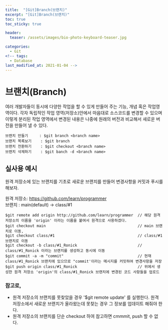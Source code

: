 ```yaml
---
title:  "[Git]Branch(브랜치)"
excerpt: "[Git]Branch(브랜치)"
toc: true
toc_sticky: true

header:
  teaser: /assets/images/bio-photo-keyboard-teaser.jpg

categories:
  - Git
<!-- tags:
  - Database 
last_modified_at: 2021-01-04 -->
---
```

# 브랜치(Branch) 
여러 개발자들이 동시에 다양한 작업을 할 수 있게 만들어 주는 기능, 개념 혹은 작업영역이다.
각자 독립적인 작업 영역(저장소)안에서 마음대로 소스코드를 변경할 수 있으며 이렇게 분리된 작업 영역에서 변경된 내용은 나중에 원래의 버전과 비교해서 새로운 버전을 만들어 낼 수 있다.

```
브랜치 만들기     : $git branch <branch name>
브랜치 목록보기    : $git branch 
브랜치 전환하기    : $git checkout <branch name>
브랜치 삭제하기    : $git banch -d <branch name>
```

## 실사용 예시
원격 저장소에 있는 브랜치를 기초로 새로운 브랜치를 만들어 변경사항을 커밋과 푸시를 해보자.<br>

원격 저장소: https://github.com/learn/programmer <br>
브랜치    : main(default) -> class/#1

```
$git remote add origin http://github.com/learn/programmer  // 해당 원격 저장소의 이름을 'origin' 이라는 이름을 붙여서 원격으로 사용하겠다.
$git checkout main                                         // main 브랜치로 이동,
$git checkout class/#1                                     // class/#1 브랜치로 이동
$git checkout -b class/#1_Ronick                           // class/#1_Ronick 이라는 브랜치를 생성하고 동시에 이동
$git commit -a -m "commit"                                 // 현재 class/#1_Ronick 브랜치에 있으므로 "commit'이라는 메시지를 커밋하여 변경사항을 저장
$git push origin class/#1_Ronick                           // 위에서 생성한 원격 저장소 'origin'의 class/#1_Ronick 브랜치에 변경된 코드 사항들을 업로드
```

### 참고로,
* 원격 저장소의 브랜치를 못찾았을 경우 '$git remote update' 를 실행한다. 원격 저장소에서 새로운 브랜치가 올라왔는데 못찾는 경우 그 정보를 업데이트 해줘야 한다.
* 원격 저장소의 브랜치를 단순 checkout 하여 참고하면 cmmmit, push 할 수 없다.
